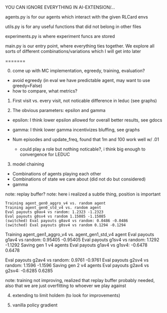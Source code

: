 YOU CAN IGNORE EVERYTHING IN AI-EXTENSION/...

agents.py is for our agents which interact with the given RLCard envs

utils.py is for any useful functions that did not belong in other files

experiments.py is where experiment funcs are stored

main.py is our entry point, where everything ties together. We explore all sorts of different combinations/variations which I will get into later

=======

0. come up with MC implementation, egreedy, training,
   evaluation?

- avoid egreedy (in eval we have predictable agent, may want to use greedy=False)
- how to compare, what metrics?

1. First visit vs. every visit, not noticable difference in leduc (see graphs)

2. The obvious parameters: epsilon and gamma

- epsilon:
  I think lower epsilon allowed for overall better results, see gdocs
- gamma:
  I think lower gamma incentivizes bluffing, see graphs

- Num episodes and update_freq, found that 1m and 100 work well w/ .01
  - could play a role but nothing noticable?, i think big enough to convergence for LEDUC

3. model chaining

- Combinations of agents playing each other
- Combinations of state we care about (did not do but considered)
- gamma

note: replay buffer?
note: here i realized a subtle thing, position is important

    Training agent_gen0_aggro_v4 vs. random agent
    Training agent_gen0_std_v4 vs. random agent
    Eval payouts g0av4 vs random: 1.2323 -1.2323
    Eval payouts g0sv4 vs random 1.15085 -1.15085
    (switched) Eval payouts g0av4 vs random: 0.0486 -0.0486
    (switched) Eval payouts g0sv4 vs random 0.1294 -0.1294

Training agent_gen1_aggro_v4 vs. agent_gen1_std_v4 agent
Eval payouts g1av4 vs random: 0.95405 -0.95405
Eval payouts g1sv4 vs random: 1.1292 -1.1292
Saving gen 1 v4 agents
Eval payouts g1av4 vs g1sv4: -0.6478 0.6478

Eval payouts g2av4 vs random: 0.9761 -0.9761
Eval payouts g2sv4 vs random: 1.1596 -1.1596
Saving gen 2 v4 agents
Eval payouts g2av4 vs g2sv4: -0.6285 0.6285

note: training not improving, realized that replay buffer probably needed, also that we are just overfitting to whoever we play against

4. extending to limit holdem (to look for improvements)


5. vanilla policy gradient

